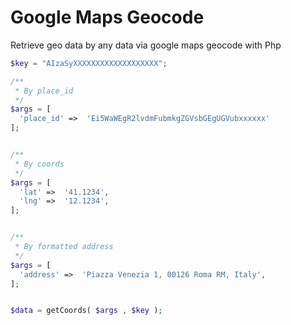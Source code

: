 # Google Maps Geocode
Retrieve geo data by any data via google maps geocode with Php



```php
$key = "AIzaSyXXXXXXXXXXXXXXXXXXX";

/** 
 * By place_id
 */
$args = [
  'place_id' =>  'Ei5WaWEgR2lvdmFubmkgZGVsbGEgUGVubxxxxxx'
];


/** 
 * By coords
 */
$args = [
  'lat' =>  '41.1234',
  'lng' =>  '12.1234',
];


/** 
 * By formatted address
 */
$args = [
  'address' =>  'Piazza Venezia 1, 00126 Roma RM, Italy',
];


$data = getCoords( $args , $key );

```